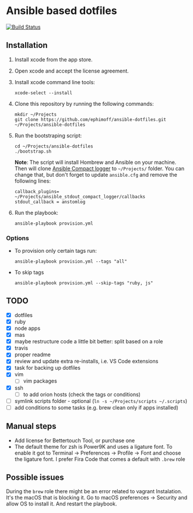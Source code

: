 # Ansible based dotfiles

[![Build Status](https://travis-ci.org/ephimoff/ansible-dotfiles.svg?branch=master)](https://travis-ci.org/ephimoff/ansible-dotfiles)

## Installation

1. Install xcode from the app store.
1. Open xcode and accept the license agreement.
1. Install xcode command line tools:
    ```
    xcode-select --install
    ```
1. Clone this repository by running the following commands:
    ```
    mkdir ~/Projects
    git clone https://github.com/ephimoff/ansible-dotfiles.git ~/Projects/ansible-dotfiles
    ```
1. Run the bootstraping script:
    ```
    cd ~/Projects/ansible-dotfiles
    ./bootstrap.sh
    ```

    **Note**: The script will install Hombrew and Ansible on your machine. Then will clone [Ansible Compact logger]() to `~/Projects/` folder. You can change that, but don't forget to update `ansible.cfg` and remove the following lines:
    ```
    callback_plugins= ~/Projects/ansible_stdout_compact_logger/callbacks
    stdout_callback = anstomlog
    ```

1. Run the playbook:
    ```
    ansible-playbook provision.yml
    ```

### Options

- To provision only certain tags run:
    ```
    ansible-playbook provision.yml --tags "all"
    ```
- To skip tags
    ```
    ansible-playbook provision.yml --skip-tags "ruby, js"
    ```

## TODO

- [x] dotfiles
- [x] ruby
- [x] node apps
- [x] mas
- [x] maybe restructure code a little bit better: split based on a role
- [x] travis
- [x] proper readme
- [x] review and update extra re-installs, i.e. VS Code extensions
- [x] task for backing up dotfiles
- [x] vim
    - [ ] vim packages
- [x] ssh
    - [ ] to add orion hosts (check the tags or conditions)
- [ ] symlink scripts folder - optional (`ln -s ~/Projects/scripts ~/.scripts`)
- [ ] add conditions to some tasks (e.g. brew clean only if apps installed)

## Manual steps

- Add license for Bettertouch Tool, or purchase one
- The default theme for zsh is Power9K and uses a ligature font. To enable it got to Terminal -> Preferences -> Profile -> Font and choose the ligature font. I prefer Fira Code that comes a default with `.brew` role

## Possible issues

During the `brew` role there might be an error related to vagrant Instalation. It's the macOS that is blocking it. Go to macOS preferences -> Security and allow OS to install it. And restart the playbook.